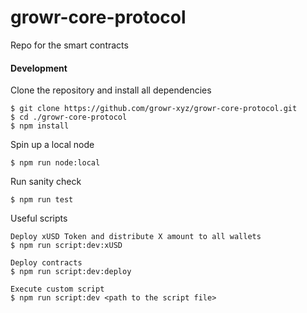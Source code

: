 # growr-core-protocol
Repo for the smart contracts



#### Development
Clone the repository and install all dependencies
```
$ git clone https://github.com/growr-xyz/growr-core-protocol.git
$ cd ./growr-core-protocol
$ npm install
```
Spin up a local node
```
$ npm run node:local
```

Run sanity check
```
$ npm run test
```

Useful scripts
```
Deploy xUSD Token and distribute X amount to all wallets
$ npm run script:dev:xUSD

Deploy contracts
$ npm run script:dev:deploy

Execute custom script
$ npm run script:dev <path to the script file>
```